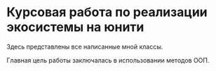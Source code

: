 # Курсовая работа по реализации экосистемы на юнити
Здесь представлены все написанные мной классы.

Главная цель работы заключалась в использовании методов ООП.
